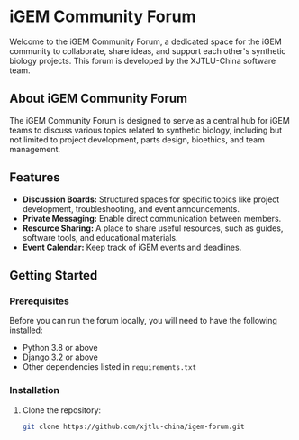 # iGEM Community Forum

Welcome to the iGEM Community Forum, a dedicated space for the iGEM community to collaborate, share ideas, and support each other's synthetic biology projects. This forum is developed by the XJTLU-China software team.

## About iGEM Community Forum

The iGEM Community Forum is designed to serve as a central hub for iGEM teams to discuss various topics related to synthetic biology, including but not limited to project development, parts design, bioethics, and team management.

## Features

- **Discussion Boards:** Structured spaces for specific topics like project development, troubleshooting, and event announcements.
- **Private Messaging:** Enable direct communication between members.
- **Resource Sharing:** A place to share useful resources, such as guides, software tools, and educational materials.
- **Event Calendar:** Keep track of iGEM events and deadlines.

## Getting Started

### Prerequisites

Before you can run the forum locally, you will need to have the following installed:
- Python 3.8 or above
- Django 3.2 or above
- Other dependencies listed in `requirements.txt`

### Installation

1. Clone the repository:
   ```bash
   git clone https://github.com/xjtlu-china/igem-forum.git

